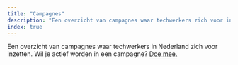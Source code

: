 ```yaml
---
title: "Campagnes"
description: "Een overzicht van campagnes waar techwerkers zich voor inzetten"
index: true
---
```


Een overzicht van campagnes waar techwerkers in Nederland zich voor inzetten. Wil je actief worden in een campagne? [Doe mee.](/join)

